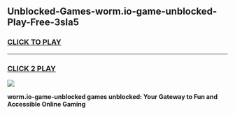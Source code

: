 
## Unblocked-Games-worm.io-game-unblocked-Play-Free-3sla5
<h3>
<a href="https://premium76.site?title=worm.io-game-unblocked&ref=15A">CLICK TO PLAY</a></h3>
<hr>

<h3>
<a href="https://premium76.site?title=worm.io-game-unblocked&ref=15A">CLICK 2 PLAY</a>
  
</h3>

<a href="https://premium76.site?title=worm.io-game-unblocked&ref=15A"><img src="https://clearcache.store/games.png"></a>


**worm.io-game-unblocked games unblocked: Your Gateway to Fun and Accessible Online Gaming**
